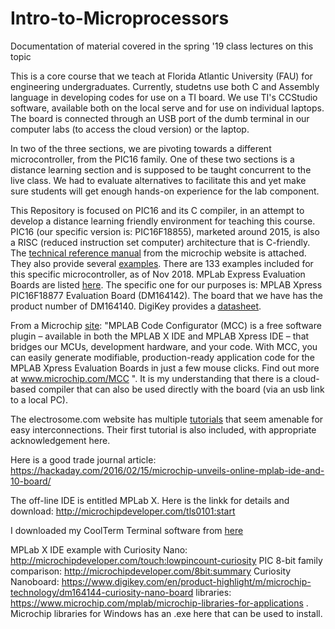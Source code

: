 # Intro-to-Microprocessors
Documentation of material covered in the spring '19 class lectures on this topic

This is a core course that we teach at Florida Atlantic University (FAU) for engineering undergraduates. Currently, studetns use both C and Assembly language in developing codes for use on a TI board. We use TI's CCStudio software, available both on the local serve and for use on individual laptops. The board is connected through an USB port of the dumb terminal in our computer labs (to access the cloud version) or the laptop. 

In two of the three sections, we are pivoting towards a different microcontroller, from the PIC16 family. One of these two sections is a distance learning section and is supposed to be taught concurrent to the live class. We had to evaluate alternatives to facilitate this and yet make sure students will get enough hands-on experience for the lab component. 

This Repository is focused on PIC16 and its C compiler, in an attempt to develop a distance learning friendly environment for teaching this course. PIC16 (our specific version is: PIC16F18855), marketed around 2015, is also a RISC (reduced instruction set computer) architecture that is C-friendly. The [technical reference manual](http://ww1.microchip.com/downloads/en/DeviceDoc/400001802D.pdf) from the microchip website is attached.  They also provide several [examples](https://mplabxpress.microchip.com/mplabcloud/example). There are 133 examples included for this specific microcontroller, as of Nov 2018. MPLab Express Evaluation Boards are listed [here](http://ww1.microchip.com/downloads/en/DeviceDoc/30010119B.pdf). The specific one for our purposes is: MPLAB Xpress PIC16F18877 Evaluation Board (DM164142). The board that we have has the product number of DM164140. DigiKey provides a [datasheet](https://www.digikey.com/product-detail/en/microchip-technology/DM164140/DM164140-ND/6044842?WT.srch=1&gclid=EAIaIQobChMItPHnhKD63gIVA1uGCh3HnwjgEAQYASABEgJeNfD_BwE). 

From a Microchip [site](http://ww1.microchip.com/downloads/en/DeviceDoc/30010119B.pdf): "MPLAB Code Configurator (MCC) is a free software plugin – available in both the MPLAB X IDE and MPLAB Xpress IDE – that bridges our MCUs, development hardware, and your code. With MCC, you can easily generate modifiable, production-ready application code for the MPLAB Xpress Evaluation Boards in just a few mouse clicks. Find out more at www.microchip.com/MCC ". It is my understanding that there is a cloud-based compiler that can also be used directly with the board (via an usb link to a local PC). 

The electrosome.com website has multiple [tutorials](https://electrosome.com/category/tutorials/pic-microcontroller/mplab-xc8/) that seem amenable for easy interconnections. Their first tutorial is also included, with appropriate acknowledgement here. 

Here is a good trade journal article: https://hackaday.com/2016/02/15/microchip-unveils-online-mplab-ide-and-10-board/

The off-line IDE is entitled MPLab X. Here is the linkk for details and download: http://microchipdeveloper.com/tls0101:start

I downloaded my CoolTerm Terminal software from [here](https://learn.sparkfun.com/tutorials/terminal-basics/coolterm-windows-mac-linux)

MPLab X IDE example with Curiosity Nano: http://microchipdeveloper.com/touch:lowpincount-curiosity
PIC 8-bit family comparison: http://microchipdeveloper.com/8bit:summary
Curiosity Nanoboard: https://www.digikey.com/en/product-highlight/m/microchip-technology/dm164144-curiosity-nano-board
libraries: https://www.microchip.com/mplab/microchip-libraries-for-applications . Microchip libraries for Windows has an .exe here that can be used to install.
